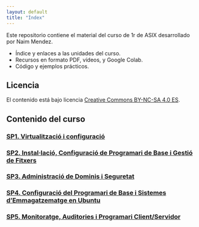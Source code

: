 ```yaml
---
layout: default
title: "Índex"
---
```


Este repositorio contiene el material del curso de 1r de ASIX desarrollado por Naim Mendez.

- Índice y enlaces a las unidades del curso.
- Recursos en formato PDF, vídeos, y Google Colab.
- Código y ejemplos prácticos.

## Licencia

El contenido está bajo licencia [Creative Commons BY-NC-SA 4.0 ES](https://creativecommons.org/licenses/by-nc-sa/4.0/deed.ca).

## Contenido del curso

### [SP1. Virtualització i configuració ](SP1/Sp1.md)  
### [SP2. Instal·lació, Configuració de Programari de Base i Gestió de Fitxers](SP2/SP2.md)  
### [SP3. Administració de Dominis i Seguretat](SP3/SP3.md)  
### [SP4. Configuració del Programari de Base i Sistemes d’Emmagatzematge en Ubuntu](SP4/SP4.md)  
### [SP5. Monitoratge, Auditories i Programari Client/Servidor](SP5/SP5.md)  
### 

###   
